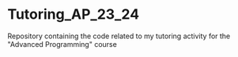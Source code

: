 # Tutoring_AP_23_24
Repository containing the code related to my tutoring activity for the "Advanced Programming" course
